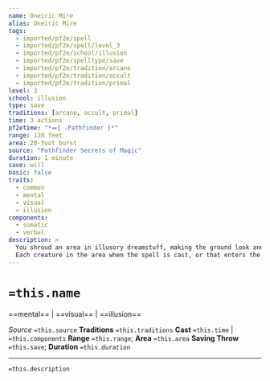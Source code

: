 ```yaml
---
name: Oneiric Mire
alias: Oneiric Mire
tags:
  - imported/pf2e/spell
  - imported/pf2e/spell/level_3
  - imported/pf2e/school/illusion
  - imported/pf2e/spelltype/save
  - imported/pf2e/tradition/arcane
  - imported/pf2e/tradition/occult
  - imported/pf2e/tradition/primal
level: 3
school: illusion
type: save
traditions: [arcane, occult, primal]
time: 3 actions
pf2etime: "*⬽{ .Pathfinder }*"
range: 120 feet
area: 20-foot burst
source: "Pathfinder Secrets of Magic"
duration: 1 minute
save: will
basic: false
traits:
  - common
  - mental
  - visual
  - illusion
components:
  - somatic
  - verbal
description: >
  You shroud an area in illusory dreamstuff, making the ground look and feel like a deep mire or quicksand. Ground in the area is difficult terrain.
  Each creature in the area when the spell is cast, or that enters the area, must attempt a Will save. On a failure, it believes it's being pulled down by the earth, taking a -10-foot circumstance penalty to its Speeds. On a critical failure, it's also [[Immobilized]]. In addition to the normal actions to Escape, at the end of an affected creature's turn, it can attempt a Will save, removing the effects on a success. On a critical success at any Will save made against oneiric mire, the creature fully disbelieves the illusion and no longer needs to make Will saves to risk a Speed penalty or being immobilized, though the area is still difficult terrain.
---
```

# `=this.name`
==mental== | ==visual== | ==illusion==

*Source* `=this.source`
**Traditions** `=this.traditions`
**Cast** `=this.time` | `=this.components`
**Range** `=this.range`; **Area** `=this.area`
**Saving Throw** `=this.save`; **Duration** `=this.duration`

***
`=this.description`